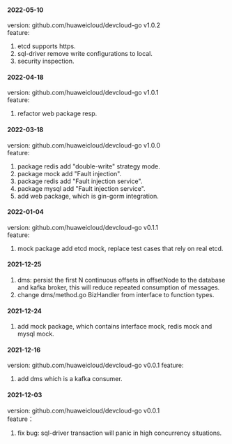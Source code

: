 #### 2022-05-10
version: github.com/huaweicloud/devcloud-go v1.0.2  
feature:
1. etcd supports https.
2. sql-driver remove write configurations to local.
3. security inspection.

#### 2022-04-18
version: github.com/huaweicloud/devcloud-go v1.0.1  
feature:
1. refactor web package resp.

#### 2022-03-18
version: github.com/huaweicloud/devcloud-go v1.0.0  
feature:
1. package redis add "double-write" strategy mode.
2. package mock add "Fault injection".
3. package redis add "Fault injection service".
4. package mysql add "Fault injection service".
5. add web package, which is gin-gorm integration.

#### 2022-01-04
version: github.com/huaweicloud/devcloud-go v0.1.1  
feature:
1. mock package add etcd mock, replace test cases that rely on real etcd.

#### 2021-12-25
1. dms: persist the first N continuous offsets in offsetNode to the database and kafka broker, this will reduce repeated consumption of messages.
2. change dms/method.go BizHandler from interface to function types.
#### 2021-12-24
1. add mock package, which contains interface mock, redis mock and mysql mock.

#### 2021-12-16
version: github.com/huaweicloud/devcloud-go v0.0.1
feature:
1. add dms which is a kafka consumer.

#### 2021-12-03
version: github.com/huaweicloud/devcloud-go v0.0.1  
feature：
1. fix bug: sql-driver transaction will panic in high concurrency situations.
